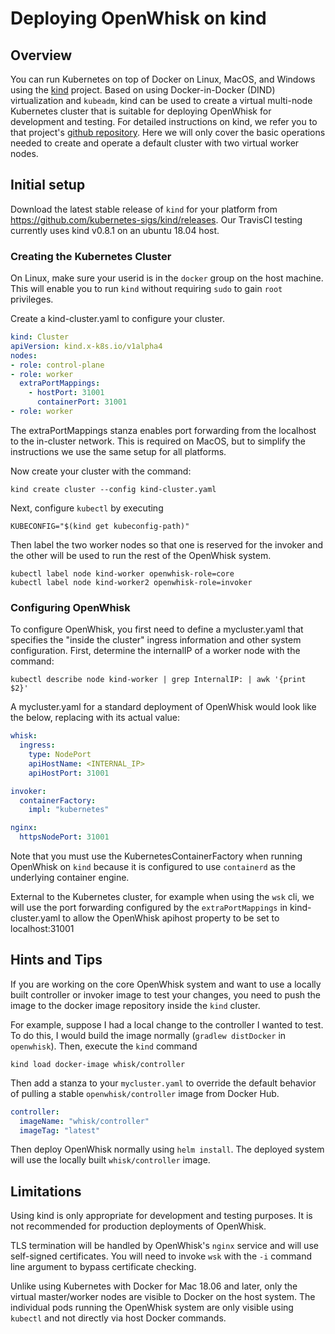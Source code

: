 <!--
#
# Licensed to the Apache Software Foundation (ASF) under one or more
# contributor license agreements.  See the NOTICE file distributed with
# this work for additional information regarding copyright ownership.
# The ASF licenses this file to You under the Apache License, Version 2.0
# (the "License"); you may not use this file except in compliance with
# the License.  You may obtain a copy of the License at
#
#     http://www.apache.org/licenses/LICENSE-2.0
#
# Unless required by applicable law or agreed to in writing, software
# distributed under the License is distributed on an "AS IS" BASIS,
# WITHOUT WARRANTIES OR CONDITIONS OF ANY KIND, either express or implied.
# See the License for the specific language governing permissions and
# limitations under the License.
#
-->


# Deploying OpenWhisk on kind

## Overview

You can run Kubernetes on top of Docker on Linux, MacOS, and Windows using the
[kind](https://github.com/kubernetes-sigs/kind) project.
Based on using Docker-in-Docker (DIND) virtualization and
`kubeadm`, kind can be used to create a virtual multi-node
Kubernetes cluster that is suitable for deploying
OpenWhisk for development and testing.  For detailed instructions on kind, we
refer you to that project's [github repository](https://github.com/kubernetes-sigs/kind).
Here we will only cover the basic operations needed to create and
operate a default cluster with two virtual worker nodes.

## Initial setup

Download the latest stable release of `kind` for your platform from
https://github.com/kubernetes-sigs/kind/releases. Our TravisCI testing
currently uses kind v0.8.1 on an ubuntu 18.04 host.

### Creating the Kubernetes Cluster

On Linux, make sure your userid is in the `docker` group on the host
machine.  This will enable you to run `kind` without
requiring `sudo` to gain `root` privileges.

Create a kind-cluster.yaml to configure your cluster.
```yaml
kind: Cluster
apiVersion: kind.x-k8s.io/v1alpha4
nodes:
- role: control-plane
- role: worker
  extraPortMappings:
    - hostPort: 31001
      containerPort: 31001
- role: worker
```
The extraPortMappings stanza enables port forwarding
from the localhost to the in-cluster network.
This is required on MacOS, but to simplify the instructions
we use the same setup for all platforms.

Now create your cluster with the command:
```shell
kind create cluster --config kind-cluster.yaml
```

Next, configure `kubectl` by executing
```shell
KUBECONFIG="$(kind get kubeconfig-path)"
```

Then label the two worker nodes so that one is reserved for the invoker
and the other will be used to run the rest of the OpenWhisk system.
```shell
kubectl label node kind-worker openwhisk-role=core
kubectl label node kind-worker2 openwhisk-role=invoker
```

### Configuring OpenWhisk

To configure OpenWhisk, you first need to define a mycluster.yaml
that specifies the "inside the cluster" ingress information and
other system configuration. First, determine the internalIP of
a worker node with the command:
```
kubectl describe node kind-worker | grep InternalIP: | awk '{print $2}'
```
A mycluster.yaml for a standard deployment of OpenWhisk would look
like the below, replacing <InternalIP> with its actual value:
```yaml
whisk:
  ingress:
    type: NodePort
    apiHostName: <INTERNAL_IP>
    apiHostPort: 31001

invoker:
  containerFactory:
    impl: "kubernetes"

nginx:
  httpsNodePort: 31001
```
Note that you must use the KubernetesContainerFactory when running
OpenWhisk on `kind` because it is configured to use `containerd`
as the underlying container engine.

External to the Kubernetes cluster, for example when using the `wsk` cli,
we will use the port forwarding configured by the `extraPortMappings`
in kind-cluster.yaml to allow the OpenWhisk apihost property
to be set to localhost:31001

## Hints and Tips

If you are working on the core OpenWhisk system and want
to use a locally built controller or invoker image to test
your changes, you need to push the image to the docker image
repository inside the `kind` cluster.

For example, suppose I had a local change to the controller
I wanted to test.  To do this, I would build the image normally
(`gradlew distDocker` in `openwhisk`). Then, execute the `kind`
command
```shell
kind load docker-image whisk/controller
```
Then add a stanza to your `mycluster.yaml` to override the default
behavior of pulling a stable `openwhisk/controller` image from Docker Hub.
```yaml
controller:
  imageName: "whisk/controller"
  imageTag: "latest"
```

Then deploy OpenWhisk normally using `helm install`. The deployed
system will use the locally built `whisk/controller` image.

## Limitations

Using kind is only appropriate for development and testing purposes.
It is not recommended for production deployments of OpenWhisk.

TLS termination will be handled by OpenWhisk's `nginx` service and
will use self-signed certificates.  You will need to invoke `wsk` with
the `-i` command line argument to bypass certificate checking.

Unlike using Kubernetes with Docker for Mac 18.06 and later, only the
virtual master/worker nodes are visible to Docker on the host system. The
individual pods running the OpenWhisk system are only visible using
`kubectl` and not directly via host Docker commands.
